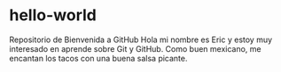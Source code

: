 # hello-world
Repositorio de Bienvenida a GitHub
Hola mi nombre es Eric y estoy muy interesado en aprende sobre Git y GitHub.
Como buen mexicano, me encantan los tacos con una buena salsa picante.
